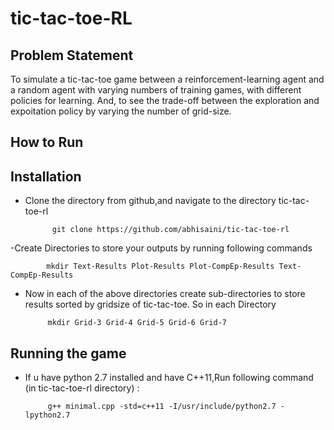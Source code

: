 # tic-tac-toe-RL

## Problem Statement

To simulate a tic-tac-toe game between a reinforcement-learning agent and
a random agent with varying numbers of training games, with different policies 
for learning. And, to see the trade-off between the exploration and expoitation
policy by varying the number of grid-size.


##  How to Run

Installation
-----
- Clone the directory from github,and navigate to the directory tic-tac-toe-rl 

            git clone https://github.com/abhisaini/tic-tac-toe-rl
            
 -Create Directories to store your outputs by running following commands
 
            mkdir Text-Results Plot-Results Plot-CompEp-Results Text-CompEp-Results
      
 * Now in each of the above directories create sub-directories to store results sorted by gridsize of tic-tac-toe.
       So in each Directory 
    
            mkdir Grid-3 Grid-4 Grid-5 Grid-6 Grid-7
            
            


 Running the game
 ----
 - If u have python 2.7 installed and have C++11,Run following command (in tic-tac-toe-rl directory) :
            
            g++ minimal.cpp -std=c++11 -I/usr/include/python2.7 -lpython2.7
            
